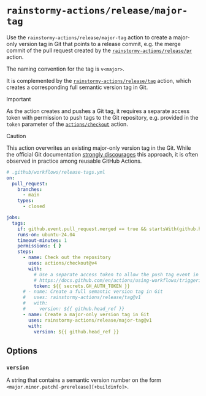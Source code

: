# `rainstormy-actions/release/major-tag`

Use the `rainstormy-actions/release/major-tag` action to create a major-only
version tag in Git that points to a release commit, e.g. the merge commit of the
pull request created by the [`rainstormy-actions/release/pr`](../pr/README.md)
action.

The naming convention for the tag is `v<major>`.

It is complemented by the [`rainstormy-actions/release/tag`](../tag/README.md)
action, which creates a corresponding full semantic version tag in Git.

> [!IMPORTANT]  
> As the action creates and pushes a Git tag, it requires a separate access
> token with permission to push tags to the Git repository, e.g. provided in
> the `token` parameter of
> the [`actions/checkout`](https://github.com/actions/checkout) action.

> [!CAUTION]  
> This action overwrites an existing major-only version tag in the Git. While
> the official Git documentation
> [strongly discourages](https://git-scm.com/docs/git-tag#_on_re_tagging)
> this approach, it is often observed in practice among reusable GitHub Actions.

```yaml
# .github/workflows/release-tags.yml
on:
  pull_request:
    branches:
      - main
    types:
      - closed

jobs:
  tags:
    if: github.event.pull_request.merged == true && startsWith(github.head_ref, 'release/')
    runs-on: ubuntu-24.04
    timeout-minutes: 1
    permissions: { }
    steps:
      - name: Check out the repository
        uses: actions/checkout@v4
        with:
          # Use a separate access token to allow the push tag event in this workflow to trigger subsequent workflows, e.g. to create a GitHub release and to publish an npm package.
          # https://docs.github.com/en/actions/using-workflows/triggering-a-workflow#triggering-a-workflow-from-a-workflow
          token: ${{ secrets.GH_AUTH_TOKEN }}
      # - name: Create a full semantic version tag in Git
      #   uses: rainstormy-actions/release/tag@v1
      #   with:
      #     version: ${{ github.head_ref }}
      - name: Create a major-only version tag in Git
        uses: rainstormy-actions/release/major-tag@v1
        with:
          version: ${{ github.head_ref }}
```

## Options
### `version`
A string that contains a semantic version number on the
form `<major.minor.patch[-prerelease][+buildinfo]>`.
